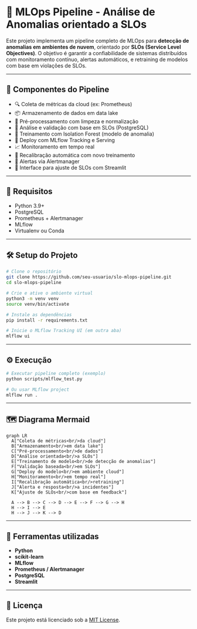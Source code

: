 
# 🧠 MLOps Pipeline - Análise de Anomalias orientado a SLOs

Este projeto implementa um pipeline completo de MLOps para **detecção de anomalias em ambientes de nuvem**, orientado por **SLOs (Service Level Objectives)**. O objetivo é garantir a confiabilidade de sistemas distribuídos com monitoramento contínuo, alertas automáticos, e retraining de modelos com base em violações de SLOs.

---

## 📌 Componentes do Pipeline

- 🔍 Coleta de métricas da cloud (ex: Prometheus)
- 📦 Armazenamento de dados em data lake
- 🧼 Pré-processamento com limpeza e normalização
- 🎯 Análise e validação com base em SLOs (PostgreSQL)
- 🧠 Treinamento com Isolation Forest (modelo de anomalia)
- 🚀 Deploy com MLflow Tracking e Serving
- 📈 Monitoramento em tempo real
- 🔁 Recalibração automática com novo treinamento
- 🚨 Alertas via Alertmanager
- 👤 Interface para ajuste de SLOs com Streamlit

---

## 🧰 Requisitos

- Python 3.9+
- PostgreSQL
- Prometheus + Alertmanager
- MLflow
- Virtualenv ou Conda

---

## 🛠️ Setup do Projeto

```bash
# Clone o repositório
git clone https://github.com/seu-usuario/slo-mlops-pipeline.git
cd slo-mlops-pipeline

# Crie e ative o ambiente virtual
python3 -m venv venv
source venv/bin/activate

# Instale as dependências
pip install -r requirements.txt

# Inicie o MLflow Tracking UI (em outra aba)
mlflow ui
```

---

## ⚙️ Execução

```bash
# Executar pipeline completo (exemplo)
python scripts/mlflow_test.py

# Ou usar MLflow project
mlflow run .
```

---

## 🗺️ Diagrama Mermaid

```mermaid
graph LR
  A["Coleta de métricas<br/>da cloud"]
  B["Armazenamento<br/>em data lake"]
  C["Pré-processamento<br/>de dados"]
  D["Análise orientada<br/>a SLOs"]
  E["Treinamento de modelo<br/>de detecção de anomalias"]
  F["Validação baseada<br/>em SLOs"]
  G["Deploy do modelo<br/>em ambiente cloud"]
  H["Monitoramento<br/>em tempo real"]
  I["Recalibração automática<br/>retraining"]
  J["Alerta e resposta<br/>a incidentes"]
  K["Ajuste de SLOs<br/>com base em feedback"]

  A --> B --> C --> D --> E --> F --> G --> H
  H --> I --> E
  H --> J --> K --> D

```

---

## 🧪 Ferramentas utilizadas

- **Python**
- **scikit-learn**
- **MLflow**
- **Prometheus / Alertmanager**
- **PostgreSQL**
- **Streamlit**

---

## 📜 Licença

Este projeto está licenciado sob a [MIT License](LICENSE).
